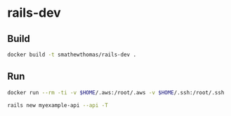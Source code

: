 # rails-dev

## Build

```bash
docker build -t smathewthomas/rails-dev .
```

## Run

```bash
docker run --rm -ti -v $HOME/.aws:/root/.aws -v $HOME/.ssh:/root/.ssh  -v "$(pwd)":/home/app -w /home/app -e LANG=C.UTF-8 smathewthomas/rails-dev /bin/bash
```

```bash
rails new myexample-api --api -T
```
